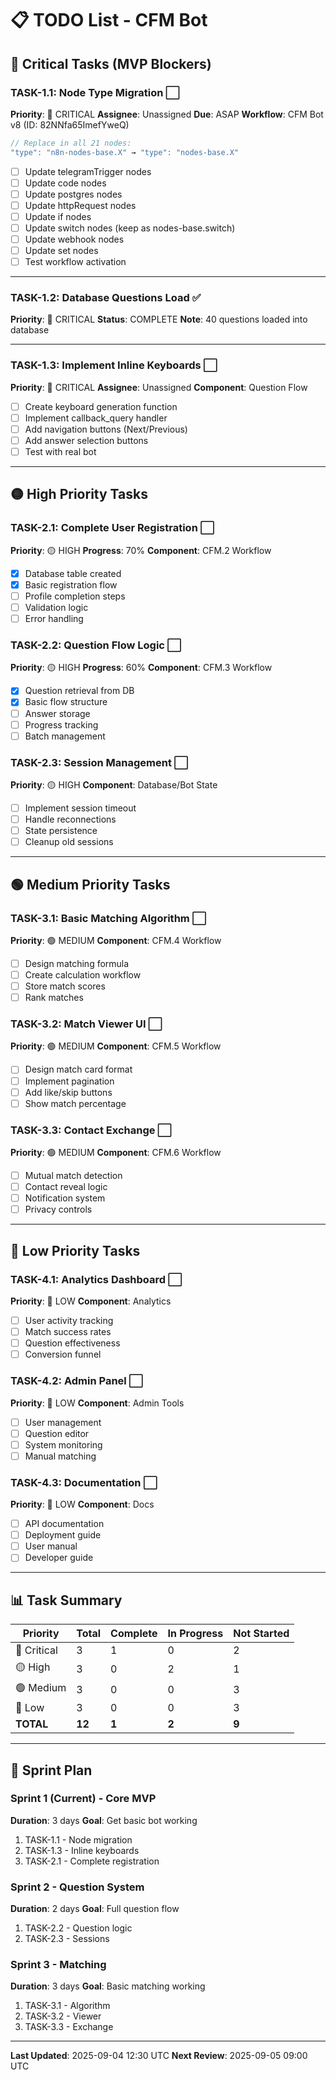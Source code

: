 # 📋 TODO List - CFM Bot

## 🔴 Critical Tasks (MVP Blockers)

### TASK-1.1: Node Type Migration ⬜
**Priority**: 🔴 CRITICAL
**Assignee**: Unassigned
**Due**: ASAP
**Workflow**: CFM Bot v8 (ID: 82NNfa65ImefYweQ)

```javascript
// Replace in all 21 nodes:
"type": "n8n-nodes-base.X" → "type": "nodes-base.X"
```

- [ ] Update telegramTrigger nodes
- [ ] Update code nodes
- [ ] Update postgres nodes
- [ ] Update httpRequest nodes
- [ ] Update if nodes
- [ ] Update switch nodes (keep as nodes-base.switch)
- [ ] Update webhook nodes
- [ ] Update set nodes
- [ ] Test workflow activation

---

### TASK-1.2: Database Questions Load ✅
**Priority**: 🔴 CRITICAL
**Status**: COMPLETE
**Note**: 40 questions loaded into database

---

### TASK-1.3: Implement Inline Keyboards ⬜
**Priority**: 🔴 CRITICAL
**Assignee**: Unassigned
**Component**: Question Flow

- [ ] Create keyboard generation function
- [ ] Implement callback_query handler
- [ ] Add navigation buttons (Next/Previous)
- [ ] Add answer selection buttons
- [ ] Test with real bot

---

## 🟡 High Priority Tasks

### TASK-2.1: Complete User Registration ⬜
**Priority**: 🟡 HIGH
**Progress**: 70%
**Component**: CFM.2 Workflow

- [x] Database table created
- [x] Basic registration flow
- [ ] Profile completion steps
- [ ] Validation logic
- [ ] Error handling

### TASK-2.2: Question Flow Logic ⬜
**Priority**: 🟡 HIGH
**Progress**: 60%
**Component**: CFM.3 Workflow

- [x] Question retrieval from DB
- [x] Basic flow structure
- [ ] Answer storage
- [ ] Progress tracking
- [ ] Batch management

### TASK-2.3: Session Management ⬜
**Priority**: 🟡 HIGH
**Component**: Database/Bot State

- [ ] Implement session timeout
- [ ] Handle reconnections
- [ ] State persistence
- [ ] Cleanup old sessions

---

## 🟢 Medium Priority Tasks

### TASK-3.1: Basic Matching Algorithm ⬜
**Priority**: 🟢 MEDIUM
**Component**: CFM.4 Workflow

- [ ] Design matching formula
- [ ] Create calculation workflow
- [ ] Store match scores
- [ ] Rank matches

### TASK-3.2: Match Viewer UI ⬜
**Priority**: 🟢 MEDIUM
**Component**: CFM.5 Workflow

- [ ] Design match card format
- [ ] Implement pagination
- [ ] Add like/skip buttons
- [ ] Show match percentage

### TASK-3.3: Contact Exchange ⬜
**Priority**: 🟢 MEDIUM
**Component**: CFM.6 Workflow

- [ ] Mutual match detection
- [ ] Contact reveal logic
- [ ] Notification system
- [ ] Privacy controls

---

## 🔵 Low Priority Tasks

### TASK-4.1: Analytics Dashboard ⬜
**Priority**: 🔵 LOW
**Component**: Analytics

- [ ] User activity tracking
- [ ] Match success rates
- [ ] Question effectiveness
- [ ] Conversion funnel

### TASK-4.2: Admin Panel ⬜
**Priority**: 🔵 LOW
**Component**: Admin Tools

- [ ] User management
- [ ] Question editor
- [ ] System monitoring
- [ ] Manual matching

### TASK-4.3: Documentation ⬜
**Priority**: 🔵 LOW
**Component**: Docs

- [ ] API documentation
- [ ] Deployment guide
- [ ] User manual
- [ ] Developer guide

---

## 📊 Task Summary

| Priority | Total | Complete | In Progress | Not Started |
|----------|-------|----------|-------------|-------------|
| 🔴 Critical | 3 | 1 | 0 | 2 |
| 🟡 High | 3 | 0 | 2 | 1 |
| 🟢 Medium | 3 | 0 | 0 | 3 |
| 🔵 Low | 3 | 0 | 0 | 3 |
| **TOTAL** | **12** | **1** | **2** | **9** |

---

## 🎯 Sprint Plan

### Sprint 1 (Current) - Core MVP
**Duration**: 3 days
**Goal**: Get basic bot working

1. TASK-1.1 - Node migration
2. TASK-1.3 - Inline keyboards
3. TASK-2.1 - Complete registration

### Sprint 2 - Question System
**Duration**: 2 days
**Goal**: Full question flow

1. TASK-2.2 - Question logic
2. TASK-2.3 - Sessions

### Sprint 3 - Matching
**Duration**: 3 days
**Goal**: Basic matching working

1. TASK-3.1 - Algorithm
2. TASK-3.2 - Viewer
3. TASK-3.3 - Exchange

---

**Last Updated**: 2025-09-04 12:30 UTC
**Next Review**: 2025-09-05 09:00 UTC